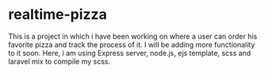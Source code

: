 # realtime-pizza
This is a project in which i have been working on where a user can order his favorite pizza and track the process of it. I will be adding more functionality to it soon.
Here, i am using Express server, node.js, ejs template, scss and laravel mix to compile my scss.
